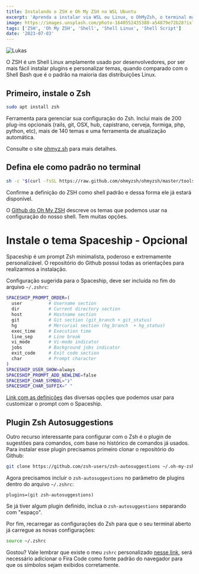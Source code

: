 ```yaml
---
title: Instalando o ZSH e Oh My ZSH no WSL Ubuntu
excerpt: 'Aprenda a instalar via WSL ou Linux, o OhMyZsh, o terminal mais desejado e estiloso do Linux'
image: https://images.unsplash.com/photo-1640552435388-a54879e72b28?ixlib=rb-4.0.3&ixid=M3wxMjA3fDB8MHxwaG90by1wYWdlfHx8fGVufDB8fHx8fA%3D%3D&auto=format&fit=crop&w=870&q=80
tags: ['ZSH', 'Oh My ZSH', 'Shell', 'Shell Linux', 'Shell Script']
date: '2023-07-03'
---
```


![](https://images.unsplash.com/photo-1640552435388-a54879e72b28?ixlib=rb-4.0.3&ixid=M3wxMjA3fDB8MHxwaG90by1wYWdlfHx8fGVufDB8fHx8fA%3D%3D&auto=format&fit=crop&w=870&q=80 "Lukas")

O ZSH é um Shell Linux amplamente usado por desenvolvedores, por ser mais fácil instalar plugins e personalizar temas, quando comparado com o Shell Bash que é o padrão na maioria das distribuições Linux.

## Primeiro, instale o Zsh
```bash 
sudo apt install zsh
```

Ferramenta para gerenciar sua configuração do Zsh. Inclui mais de 200 plug-ins opcionais (rails, git, OSX, hub, capistrano, cerveja, formiga, php, python, etc), mais de 140 temas e uma ferramenta de atualização automática.

Consulte o site [ohmyz.sh](https://ohmyz.sh?ref=yagasaki.dev/blog) para mais detalhes.

## Defina ele como padrão no terminal
```bash 
sh -c "$(curl -fsSL https://raw.github.com/ohmyzsh/ohmyzsh/master/tools/install.sh)"
```

Confirme a definição do ZSH como shell padrão e dessa forma ele já estará disponível.

O [Github do Oh My ZSH](https://github.com/ohmyzsh/ohmyzsh/wiki/Themes?ref=yagasaki.dev/blog) descreve os temas que podemos usar na configuração do nosso shell. Tem muitas opções.

<!--truncate-->

# Instale o tema Spaceship - Opcional
Spaceship é um prompt Zsh minimalista, poderoso e extremamente personalizável. O repositório do Github possui todas as orientações para realizarmos a instalação.

Configuração sugerida para o Spaceship, deve ser incluída no fim do arquivo `~/.zshrc`:

```bash
SPACESHIP_PROMPT_ORDER=(
  user          # Username section
  dir           # Current directory section
  host          # Hostname section
  git           # Git section (git_branch + git_status)
  hg            # Mercurial section (hg_branch  + hg_status)
  exec_time     # Execution time
  line_sep      # Line break
  vi_mode       # Vi-mode indicator
  jobs          # Background jobs indicator
  exit_code     # Exit code section
  char          # Prompt character
)
SPACESHIP_USER_SHOW=always
SPACESHIP_PROMPT_ADD_NEWLINE=false
SPACESHIP_CHAR_SYMBOL="❯"
SPACESHIP_CHAR_SUFFIX=" "
```
[Link com as definições](https://github.com/denysdovhan/spaceship-prompt/blob/master/docs/Options.md?ref=yagasaki.dev/blog) das diversas opções que podemos usar para customizar o prompt com o Spaceship.

## Plugin Zsh Autosuggestions
Outro recurso interessante para configurar com o Zsh é o plugin de sugestões para comandos, com base no histórico de comandos já usados. Para instalar esse plugin precisamos primeiro clonar o repositório do Github:

```bash 
git clone https://github.com/zsh-users/zsh-autosuggestions ~/.oh-my-zsh/custom/plugins/zsh-autosuggestions
```
Agora precisamos incluir o `zsh-autosuggestions` no parâmetro de plugins dentro do arquivo `~/.zshrc`:

`plugins=(git zsh-autosuggestions)`

Se já tiver algum plugin definido, inclua o `zsh-autosuggestions` separando com "espaço".

Por fim, recarregar as configurações do Zsh para que o seu terminal aberto já carregue as novas configurações:

```bash
source ~/.zshrc
```

Gostou? Vale lembrar que existe o meu `zshrc` personalizado [nesse link](https://gist.github.com/Yagasaki7K/3a1796fc99989b882bbf80f897edf97a?ref=yagasaki.dev/blog), será necessário adicionar o Fira Code como fonte padrão do navegador para que os símbolos sejam exibidos corretamente.